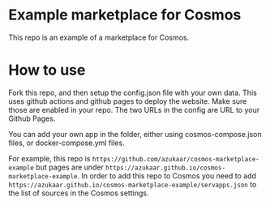 # Example marketplace for Cosmos

This repo is an example of a marketplace for Cosmos.

# How to use

Fork this repo, and then setup the config.json file with your own data. This uses github actions and github pages to deploy the website. Make sure those are enabled in your repo. The two URLs in the config are URL to your Github Pages.

You can add your own app in the folder, either using cosmos-compose.json files, or docker-compose.yml files.

For example, this repo is `https://github.com/azukaar/cosmos-marketplace-example` but pages are under `https://azukaar.github.io/cosmos-marketplace-example`. In order to add this repo to Cosmos you need to add `https://azukaar.github.io/cosmos-marketplace-example/servapps.json` to the list of sources in the Cosmos settings.

